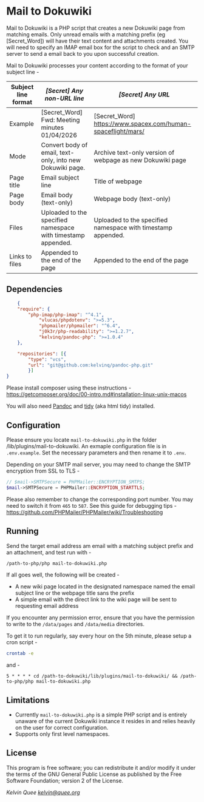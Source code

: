 # Mail to Dokuwiki

Mail to Dokuwiki is a PHP script that creates a new Dokuwiki page from matching emails. Only unread emails with a matching prefix (eg [Secret_Word]) will have their text content and attachments created. You will need to specify an IMAP email box for the script to check and an SMTP server to send a email back to you upon successful creation.

Mail to Dokuwiki processes your content according to the format of your subject line -

| Subject line format | *[Secret] Any non-URL line*                                  | *[Secret] Any URL*                                           |
| ------------------- | ------------------------------------------------------------ | ------------------------------------------------------------ |
| Example             | [Secret_Word] Fwd: Meeting minutes 01/04/2026                | [Secret_Word] https://www.spacex.com/human-spaceflight/mars/ |
| Mode                | Convert body of email, text-only, into new Dokuwiki page.    | Archive text-only version of webpage as new Dokuwiki page    |
| Page title          | Email subject line                                           | Title of webpage                                             |
| Page body           | Email body (text-only)                                       | Webpage body (text-only)                                     |
| Files               | Uploaded to the specified namespace with timestamp appended. | Uploaded to the specified namespace with timestamp appended. |
| Links to files      | Appended to the end of the page                              | Appended to the end of the page                              |

## Dependencies

```json
    {
    "require": {
        "php-imap/php-imap": "^4.1",
		    "vlucas/phpdotenv": ">=5.3",
		    "phpmailer/phpmailer": "^6.4",
    		"j0k3r/php-readability": ">=1.2.7",
    		"kelvinq/pandoc-php": ">=1.0.4"
    },

	"repositories": [{
        "type": "vcs",
        "url": "git@github.com:kelvinq/pandoc-php.git"
        }]
}
```

Please install composer using these instructions - https://getcomposer.org/doc/00-intro.md#installation-linux-unix-macos

You will also need [Pandoc](https://pandoc.org/installing.html) and [tidy](http://www.html-tidy.org) (aka html tidy) installed.

## Configuration

Please ensure you locate `mail-to-dokuwiki.php` in the folder /lib/plugins/mail-to-dokuwiki. An exmaple configuration file is in `.env.example`. Set the necessary parameters and then rename it to `.env`.

Depending on your SMTP mail server, you may need to change the SMTP encryption from SSL to TLS -

```php
// $mail->SMTPSecure = PHPMailer::ENCRYPTION_SMTPS;
$mail->SMTPSecure = PHPMailer::ENCRYPTION_STARTTLS;
```

Please also remember to change the corresponding port number. You may need to switch it from `465` to `587`. See this guide for debugging tips - https://github.com/PHPMailer/PHPMailer/wiki/Troubleshooting

## Running

Send the target email address am email with a matching subject prefix and an attachment, and test run with -

```bash
/path-to-php/php mail-to-dokuwiki.php
```

If all goes well, the following will be created -

* A new wiki page located in the designated namespace named the email subject line or the webpage title sans the prefix
* A simple email with the direct link to the wiki page will be sent to requesting email address 

If you encounter any permission error, ensure that you have the permission to write to the `/data/pages` and `/data/media` directories.

To get it to run regularly, say every hour on the 5th minute, please setup a cron script -

```bash
crontab -e
```

and -

```
5 * * * * cd /path-to-dokuwiki/lib/plugins/mail-to-dokuwiki/ && /path-to-php/php mail-to-dokuwiki.php
```

## Limitations

* Currently `mail-to-dokuwiki.php` is a simple PHP script and is entirely unaware of the current Dokuwiki instance it resides in and relies heavily on the user for correct configuration.
* Supports only first level namespaces.

## License

This program is free software; you can redistribute it and/or modify it under the terms of the GNU General Public License as published by the Free Software Foundation; version 2 of the License.


*Kelvin Quee <kelvin@quee.org>*